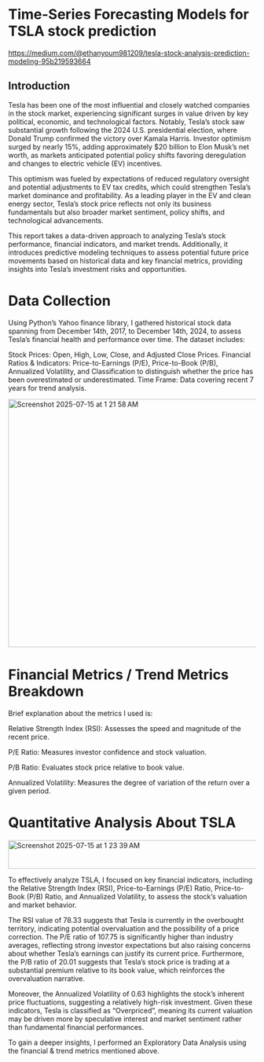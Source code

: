 # Time-Series Forecasting Models for TSLA stock prediction

https://medium.com/@ethanyoum981209/tesla-stock-analysis-prediction-modeling-95b219593664

## Introduction

Tesla has been one of the most influential and closely watched companies in the stock market, experiencing significant surges in value driven by key political, economic, and technological factors. Notably, Tesla’s stock saw substantial growth following the 2024 U.S. presidential election, where Donald Trump confirmed the victory over Kamala Harris. Investor optimism surged by nearly 15%, adding approximately $20 billion to Elon Musk’s net worth, as markets anticipated potential policy shifts favoring deregulation and changes to electric vehicle (EV) incentives.

This optimism was fueled by expectations of reduced regulatory oversight and potential adjustments to EV tax credits, which could strengthen Tesla’s market dominance and profitability. As a leading player in the EV and clean energy sector, Tesla’s stock price reflects not only its business fundamentals but also broader market sentiment, policy shifts, and technological advancements.

This report takes a data-driven approach to analyzing Tesla’s stock performance, financial indicators, and market trends. Additionally, it introduces predictive modeling techniques to assess potential future price movements based on historical data and key financial metrics, providing insights into Tesla’s investment risks and opportunities.

# Data Collection
Using Python’s Yahoo finance library, I gathered historical stock data spanning from December 14th, 2017, to December 14th, 2024, to assess Tesla’s financial health and performance over time. The dataset includes:

Stock Prices: Open, High, Low, Close, and Adjusted Close Prices.
Financial Ratios & Indicators: Price-to-Earnings (P/E), Price-to-Book (P/B), Annualized Volatility, and Classification to distinguish whether the price has been overestimated or underestimated.
Time Frame: Data covering recent 7 years for trend analysis.

<img width="697" height="505" alt="Screenshot 2025-07-15 at 1 21 58 AM" src="https://github.com/user-attachments/assets/03708d2c-0831-4bcc-a0bb-fc7571e5c2d5" />

# Financial Metrics / Trend Metrics Breakdown
Brief explanation about the metrics I used is:

Relative Strength Index (RSI): Assesses the speed and magnitude of the recent price.

P/E Ratio: Measures investor confidence and stock valuation.

P/B Ratio: Evaluates stock price relative to book value.

Annualized Volatility: Measures the degree of variation of the return over a given period.

# Quantitative Analysis About TSLA
<img width="680" height="58" alt="Screenshot 2025-07-15 at 1 23 39 AM" src="https://github.com/user-attachments/assets/808c3e69-cdbe-45ae-bb82-b5b2e82d4bff" />

To effectively analyze TSLA, I focused on key financial indicators, including the Relative Strength Index (RSI), Price-to-Earnings (P/E) Ratio, Price-to-Book (P/B) Ratio, and Annualized Volatility, to assess the stock’s valuation and market behavior.

The RSI value of 78.33 suggests that Tesla is currently in the overbought territory, indicating potential overvaluation and the possibility of a price correction. The P/E ratio of 107.75 is significantly higher than industry averages, reflecting strong investor expectations but also raising concerns about whether Tesla’s earnings can justify its current price. Furthermore, the P/B ratio of 20.01 suggests that Tesla’s stock price is trading at a substantial premium relative to its book value, which reinforces the overvaluation narrative.

Moreover, the Annualized Volatility of 0.63 highlights the stock’s inherent price fluctuations, suggesting a relatively high-risk investment. Given these indicators, Tesla is classified as “Overpriced”, meaning its current valuation may be driven more by speculative interest and market sentiment rather than fundamental financial performances.

To gain a deeper insights, I performed an Exploratory Data Analysis using the financial & trend metrics mentioned above.
